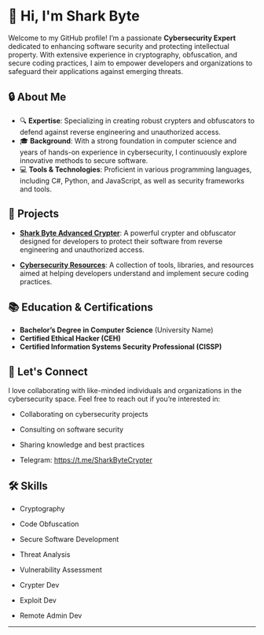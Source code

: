 # 👋 Hi, I'm Shark Byte

Welcome to my GitHub profile! I’m a passionate **Cybersecurity Expert** dedicated to enhancing software security and protecting intellectual property. With extensive experience in cryptography, obfuscation, and secure coding practices, I aim to empower developers and organizations to safeguard their applications against emerging threats.

## 🔒 About Me

- 🔍 **Expertise**: Specializing in creating robust crypters and obfuscators to defend against reverse engineering and unauthorized access.
- 🎓 **Background**: With a strong foundation in computer science and years of hands-on experience in cybersecurity, I continuously explore innovative methods to secure software.
- 💻 **Tools & Technologies**: Proficient in various programming languages, including C#, Python, and JavaScript, as well as security frameworks and tools.

## 🌟 Projects

- **[Shark Byte Advanced Crypter](https://github.com/OxyTheDev/SharkByte-Advanced-Crypter-Software)**: A powerful crypter and obfuscator designed for developers to protect their software from reverse engineering and unauthorized access.
  
- **[Cybersecurity Resources](https://www.trendmicro.com/vinfo/us/security/definition/crypter)**: A collection of tools, libraries, and resources aimed at helping developers understand and implement secure coding practices.

## 📚 Education & Certifications

- **Bachelor’s Degree in Computer Science** (University Name)
- **Certified Ethical Hacker (CEH)**
- **Certified Information Systems Security Professional (CISSP)**

## 🤝 Let's Connect

I love collaborating with like-minded individuals and organizations in the cybersecurity space. Feel free to reach out if you’re interested in:

- Collaborating on cybersecurity projects
- Consulting on software security
- Sharing knowledge and best practices

- Telegram: https://t.me/SharkByteCrypter


## 🛠️ Skills

- Cryptography
- Code Obfuscation
- Secure Software Development
- Threat Analysis
- Vulnerability Assessment

- Crypter Dev
- Exploit Dev
- Remote Admin Dev


---
